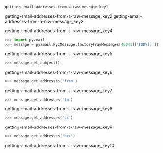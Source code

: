 ```ngMeta
getting-email-addresses-from-a-raw-message_key1
```

getting-email-addresses-from-a-raw-message_key2
getting-email-addresses-from-a-raw-message_key3


getting-email-addresses-from-a-raw-message_key4


```python
>>> import pyzmail
>>> message = pyzmail.PyzMessage.factory(rawMessages[40041]['BODY[]'])
```
getting-email-addresses-from-a-raw-message_key5


```python
>>> message.get_subject()
```
getting-email-addresses-from-a-raw-message_key6
```python
>>> message.get_addresses('from')
```
getting-email-addresses-from-a-raw-message_key7
```python
>>> message.get_addresses('to')
```
getting-email-addresses-from-a-raw-message_key8
```python
>>> message.get_addresses('cc')
```
getting-email-addresses-from-a-raw-message_key9
```python
>>> message.get_addresses('bcc')
```
getting-email-addresses-from-a-raw-message_key10
